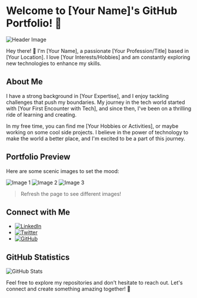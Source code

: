 # Welcome to [Your Name]'s GitHub Portfolio! 🚀

![Header Image](https://placekitten.com/1200/300) <!-- Replace with a link to your scenic images -->

Hey there! 👋 I'm [Your Name], a passionate [Your Profession/Title] based in [Your Location]. I love [Your Interests/Hobbies] and am constantly exploring new technologies to enhance my skills.

## About Me

I have a strong background in [Your Expertise], and I enjoy tackling challenges that push my boundaries. My journey in the tech world started with [Your First Encounter with Tech], and since then, I've been on a thrilling ride of learning and creating.

In my free time, you can find me [Your Hobbies or Activities], or maybe working on some cool side projects. I believe in the power of technology to make the world a better place, and I'm excited to be a part of this journey.

## Portfolio Preview

Here are some scenic images to set the mood:

![Image 1](https://placekitten.com/400/200)
![Image 2](https://placekitten.com/400/201)
![Image 3](https://placekitten.com/400/202)

> Refresh the page to see different images!

## Connect with Me

- [![LinkedIn](https://img.shields.io/badge/LinkedIn-Connect-blue)](https://www.linkedin.com/in/yourlinkedinprofile)
- [![Twitter](https://img.shields.io/badge/Twitter-Follow-blue)](https://twitter.com/yourtwitterhandle)
- [![GitHub](https://img.shields.io/badge/GitHub-Follow-blue)](https://github.com/yourgithubusername)

## GitHub Statistics

![GitHub Stats](https://github-readme-stats.vercel.app/api?username=yourgithubusername&show_icons=true&hide_title=true&hide=prs&count_private=true&theme=radical)

Feel free to explore my repositories and don't hesitate to reach out. Let's connect and create something amazing together! 🌟
